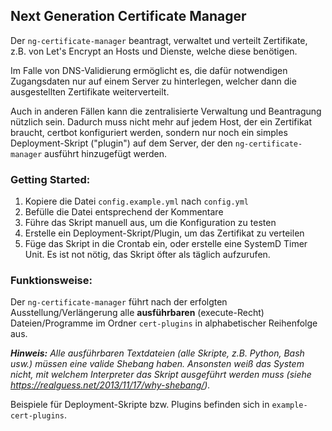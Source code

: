 ## Next Generation Certificate Manager

Der `ng-certificate-manager` beantragt, verwaltet und verteilt Zertifikate,
z.B. von Let's Encrypt an Hosts und Dienste, welche diese benötigen.

Im Falle von DNS-Validierung ermöglicht es, die dafür notwendigen Zugangsdaten
nur auf einem Server zu hinterlegen, welcher dann die ausgestellten Zertifikate weiterverteilt.

Auch in anderen Fällen kann die zentralisierte Verwaltung und Beantragung nützlich sein.
Dadurch muss nicht mehr auf jedem Host, der ein Zertifikat braucht, certbot konfiguriert werden,
sondern nur noch ein simples Deployment-Skript ("plugin") auf dem Server, der den
`ng-certificate-manager` ausführt hinzugefügt werden.

### Getting Started:
1. Kopiere die Datei `config.example.yml` nach `config.yml`
2. Befülle die Datei entsprechend der Kommentare
3. Führe das Skript manuell aus, um die Konfiguration zu testen
4. Erstelle ein Deployment-Skript/Plugin, um das Zertifikat zu verteilen
5. Füge das Skript in die Crontab ein, oder erstelle eine SystemD Timer Unit. 
   Es ist not nötig, das Skript öfter als täglich aufzurufen.

### Funktionsweise:
Der `ng-certificate-manager` führt nach der erfolgten Ausstellung/Verlängerung
alle **ausführbaren** (execute-Recht) Dateien/Programme im Ordner `cert-plugins`
in alphabetischer Reihenfolge aus.

***Hinweis:** Alle ausführbaren Textdateien (alle Skripte, z.B. Python, Bash usw.)
müssen eine valide Shebang haben. Ansonsten weiß das System nicht, mit welchem
Interpreter das Skript ausgeführt werden muss (siehe https://realguess.net/2013/11/17/why-shebang/).*

Beispiele für Deployment-Skripte bzw. Plugins befinden sich in `example-cert-plugins`.